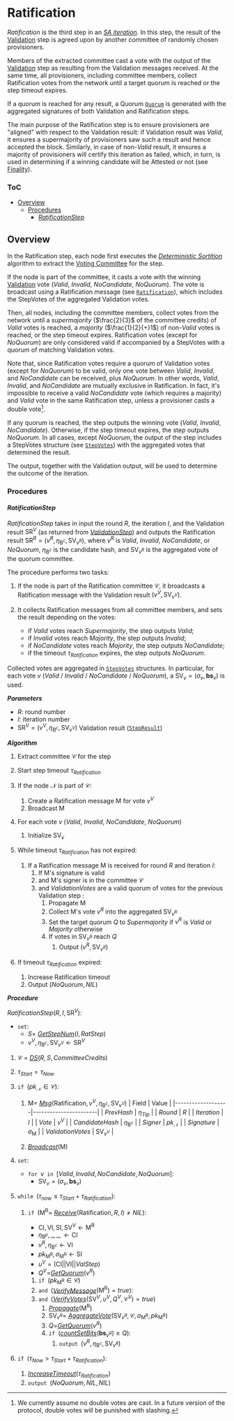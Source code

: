 # Ratification
*Ratification* is the third step in an [*SA iteration*][sai]. In this step, the result of the [Validation][val] step is agreed upon by another committee of randomly chosen provisioners.

Members of the extracted committee cast a vote with the output of the [Validation][val] step as resulting from the $\mathsf{Validation}$ messages received. At the same time, all provisioners, including committee members, collect Ratification votes from the network until a target quorum is reached or the step timeout expires.

If a quorum is reached for any result, a $\mathsf{Quorum}$ [`Quorum`][qmsg] is generated with the aggregated signatures of both Validation and Ratification steps.

The main purpose of the Ratification step is to ensure provisioners are "aligned" with respect to the Validation result: if Validation result was $Valid$, it ensures a supermajority of provisioners saw such a result and hence accepted the block. Similarly, in case of $\text{non-}Valid$ result, it ensures a majority of provisioners will certify this iteration as failed, which, in turn, is used in determining if a winning candidate will be Attested or not (see [Finality][fin]).

### ToC
  - [Overview](#overview)
    - [Procedures](#procedures)
      - [*RatificationStep*](#ratificationstep)


## Overview
In the Ratification step, each node first executes the [*Deterministic Sortition*][ds] algorithm to extract the [Voting Committee][vc] for the step.

If the node is part of the committee, it casts a vote with the winning [Validation][val] vote ($Valid$, $Invalid$, $NoCandidate$, $NoQuorum$). 
The vote is broadcast using a $\mathsf{Ratification}$ message (see [`Ratification`][rmsg]), which includes the $\mathsf{StepVotes}$ of the aggregated Validation votes.

Then, all nodes, including the committee members, collect votes from the network until a *supermajority*  ($\frac{2}{3}$ of the committee credits) of $Valid$ votes is reached, a *majority* ($\frac{1}{2}{+}1$) of $\text{non-}Valid$ votes is reached, or the step timeout expires. 
Ratification votes (except for $NoQuorum$) are only considered valid if accompanied by a $\mathsf{StepVotes}$ with a quorum of matching Validation votes.

Note that, since Ratification votes require a quorum of Validation votes (except for $NoQuorum$) to be valid, only one vote between $Valid$, $Invalid$, and $NoCandidate$ can be received, plus $NoQuorum$. In other words, $Valid$, $Invalid$, and $NoCandidate$ are mutually exclusive in Ratification. In fact, it's impossible to receive a valid $NoCandidate$ vote (which requires a majority) and $Valid$ vote in the same Ratification step, unless a provisioner casts a double vote[^1].

If any quorum is reached, the step outputs the winning vote ($Valid$, $Invalid$, $NoCandidate$). Otherwise, if the step timeout expires, the step outputs $NoQuorum$.
In all cases, except $NoQuorum$, the output of the step includes a $\mathsf{StepVotes}$ structure (see [`StepVotes`][sv]) with the aggregated votes that determined the result.

The output, together with the Validation output, will be used to determine the outcome of the iteration.


### Procedures

#### *RatificationStep*
*RatificationStep* takes in input the round $R$, the iteration $I$, and the Validation result $\mathsf{SR}^V$ (as returned from [*ValidationStep*][vals]) and outputs the Ratification result $`\mathsf{SR}^R=(v^R, \eta_{\mathsf{B}^c}, \mathsf{SV}_{v^R})`$, where $v^R$ is $Valid$, $Invalid$, $NoCandidate$, or $NoQuorum$, $\eta_{\mathsf{B}^c}$ is the candidate hash, and $\mathsf{SV}_{v^R}$ is the aggregated vote of the quorum committee.

The procedure performs two tasks: 

1. If the node is part of the Ratification committee $\mathcal{C}$, it broadcasts a $\mathsf{Ratification}$ message with the Validation result $(v^V, \mathsf{SV}_{v^V})$.

2. It collects $\mathsf{Ratification}$ messages from all committee members, and sets the result depending on the votes:
   - if $Valid$ votes reach $Supermajority$, the step outputs $Valid$;
   - if $Invalid$ votes reach $Majority$, the step outputs $Invalid$;
   - if $NoCandidate$ votes reach $Majority$, the step outputs $NoCandidate$;
   - if the timeout $\tau_{Ratification}$ expires, the step outputs $NoQuorum$.

Collected votes are aggregated in [`StepVotes`][sv] structures. In particular, for each vote $v$ ($Valid$ / $Invalid$ / $NoCandidate$ / $NoQuorum$), a $\mathsf{SV}_v=(\sigma_v,\boldsymbol{bs}_v)$ is used.

***Parameters***
- $R$: round number
- $I$: iteration number
- $\mathsf{SR}^V = (v^V, \eta_{\mathsf{B}^c}, \mathsf{SV}_{v^V})$ Validation result ([`StepResult`][sr])

***Algorithm***
1. Extract committee $\mathcal{C}$ for the step
2. Start step timeout $\tau_{Ratification}$
3. If the node $\mathcal{N}$ is part of $\mathcal{C}$:
   1. Create a $\mathsf{Ratification}$ message $\mathsf{M}$ for vote $v^V$
   2. Broadcast $\mathsf{M}$

4. For each vote $v$ ($Valid$, $Invalid$, $NoCandidate$, $NoQuorum$)
   1. Initialize $\mathsf{SV}_v$

5. While timeout $\tau_{Ratification}$ has not expired:
   1. If a $\mathsf{Ratification}$ message $\mathsf{M}$ is received for round $R$ and iteration $I$:
      1. If $\mathsf{M}$'s signature is valid
      2. and $\mathsf{M}$'s signer is in the committee $\mathcal{C}$
      3. and $ValidationVotes$ are a valid quorum of votes for the previous Validation step :
         1. Propagate $\mathsf{M}$
         2. Collect $\mathsf{M}$'s vote $v^R$ into the aggregated $\mathsf{SV}_{v^R}$
         3. Set the target quorum $Q$ to $Supermajority$ if $v^R$ is $Valid$ or $Majority$ otherwise
         4. If votes in $\mathsf{SV}_{v^R}$ reach $Q$
            1. Output $(v^R, \mathsf{SV}_{v^R})$

 6. If timeout $\tau_{Ratification}$ expired:
    1. Increase Ratification timeout
    2. Output $(NoQuorum, NIL)$

***Procedure***

$RatificationStep( R, I, \mathsf{SR}^V ) :$
- $\texttt{set}:$ 
  - $S =$ [*GetStepNum*][gsn]$(I, RatStep)$
  - $v^V, \eta_{\mathsf{B}^c}, \mathsf{SV}_{v^V} \leftarrow \mathsf{SR}^V$
1. $\mathcal{C}$ = [*DS*][dsp]$(R,S,CommitteeCredits)$
2. $\tau_{Start} = \tau_{Now}$
3. $\texttt{if } (pk_\mathcal{N} \in \mathcal{C}):$
   1. $`\mathsf{M} = `$ [*Msg*][msg]$(\mathsf{Ratification}, v^V, \eta_{\mathsf{B}^c}, \mathsf{SV}_{v^V})$
      | Field             | Value                 | 
      |-------------------|-----------------------|
      | $PrevHash$        | $\eta_{Tip}$          |
      | $Round$           | $R$                   |
      | $Iteration$       | $I$                   |
      | $Vote$            | $v^V$                 |
      | $CandidateHash$   | $\eta_{\mathsf{B}^c}$ |
      | $Signer$          | $pk_\mathcal{N}$      |
      | $Signature$       | $\sigma_\mathsf{M}$   |
      | $ValidationVotes$ | $\mathsf{SV}_{v^V}$   |

   2. [*Broadcast*][mx]$(\mathsf{M})$

4. $\texttt{set}:$
   - $\texttt{for } v \texttt{ in } [Valid, Invalid, NoCandidate, NoQuorum]:$
     - $\mathsf{SV}_v = (\sigma_v, \boldsymbol{bs}_v)$

5. $\texttt{while } (\tau_{now} \le \tau_{Start}+\tau_{Ratification}):$
   1. $\texttt{if } (\mathsf{M^R} =$ [*Receive*][mx]$(\mathsf{Ratification},R,I) \ne NIL):$
      - $`\mathsf{CI}, \mathsf{VI}, \mathsf{SI}, \mathsf{SV}^V \leftarrow \mathsf{M^R}`$
      - $`\eta_{\mathsf{B}^p}, \_, \_, \leftarrow \mathsf{CI}`$
      - $`v^R, \eta_{\mathsf{B}^c} \leftarrow \mathsf{VI}`$
      - $`pk_\mathsf{M^R}, \sigma_\mathsf{M^R} \leftarrow \mathsf{SI}`$
      - $\upsilon^V = (\mathsf{CI}||\mathsf{VI}||ValStep)$
      - $Q^V =$[*GetQuorum*][gq]$(v^R)$

      1. $\texttt{if } (pk_\mathsf{M^R} \in \mathcal{C})$
      2. $\texttt{and }($[*VerifyMessage*][ms]$(\mathsf{M^R}) = true):$
      3. $\texttt{and }($[*VerifyVotes*][vv]$(\mathsf{SV}^V, \upsilon^V, Q^V, \mathcal{C}^V) = true)$
         1. [*Propagate*][mx]$(\mathsf{M^R})$
         2. $`\mathsf{SV}_{v^R} =`$ [*AggregateVote*][av]$`( \mathsf{SV}_{v^R}, \mathcal{C}, \sigma_\mathsf{M^R}, pk_{\mathsf{M^R}} )`$
         3. $Q =$[*GetQuorum*][gq]$(v^R)$
         4. $\texttt{if }($[*countSetBits*][cb]$(\boldsymbol{bs}_{v^R}) \ge Q):$
            1. $\texttt{output } (v^R, \eta_{\mathsf{B}^c}, \mathsf{SV}_{v^R})$

 6. $\texttt{if } (\tau_{Now} \gt \tau_{Start}+\tau_{Ratification}):$
    1. [*IncreaseTimeout*][it]$(\tau_{Ratification})$
    2. $\texttt{output } (NoQuorum, NIL, NIL)$


<!----------------------- FOOTNOTES ----------------------->
[^1]: We currently assume no double votes are cast. In a future version of the protocol, double votes will be punished with slashing.

<!------------------------- LINKS ------------------------->
<!-- https://github.com/dusk-network/dusk-protocol/tree/main/consensus/ratification/README.md -->
[rs]: #ratificationstep

<!-- Basics -->
[vc]: https://github.com/dusk-network/dusk-protocol/tree/main/consensus/basics/README.md#voting-committees
[sc]: https://github.com/dusk-network/dusk-protocol/tree/main/consensus/basics/README.md#subcommittees
[cb]: https://github.com/dusk-network/dusk-protocol/tree/main/consensus/basics/README.md#countsetbits
[sr]: https://github.com/dusk-network/dusk-protocol/tree/main/consensus/basics/README.md#stepresult
[sv]: https://github.com/dusk-network/dusk-protocol/tree/main/consensus/basics/README.md#stepvotes

<!-- Consensus -->
[env]: https://github.com/dusk-network/dusk-protocol/tree/main/consensus/README.md#environment
[p]:   https://github.com/dusk-network/dusk-protocol/tree/main/consensus/README.md#provisioners-and-stakes
[av]:  https://github.com/dusk-network/dusk-protocol/tree/main/consensus/README.md#aggregatevote
[it]:  https://github.com/dusk-network/dusk-protocol/tree/main/consensus/README.md#increasetimeout
[sai]: https://github.com/dusk-network/dusk-protocol/tree/main/consensus/README.md#saiteration
[gq]:  https://github.com/dusk-network/dusk-protocol/tree/main/consensus/README.md#GetQuorum
[gsn]: https://github.com/dusk-network/dusk-protocol/tree/main/consensus/README.md#GetStepNum

<!-- Proposal -->
[prop]:  https://github.com/dusk-network/dusk-protocol/tree/main/consensus/proposal/README.md
[props]: https://github.com/dusk-network/dusk-protocol/tree/main/consensus/proposal/README.md#proposalstep

<!-- Validation -->
[val]:  https://github.com/dusk-network/dusk-protocol/tree/main/consensus/validation/README.md
[vals]: https://github.com/dusk-network/dusk-protocol/tree/main/consensus/validation/README.md#validation-step

<!-- Sortition -->
[ds]:  https://github.com/dusk-network/dusk-protocol/tree/main/consensus/sortition/README.md
[dsp]: https://github.com/dusk-network/dusk-protocol/tree/main/consensus/sortition/README.md#deterministic-sortition-ds

<!-- Chain Management -->
[vbh]: https://github.com/dusk-network/dusk-protocol/tree/main/consensus/chain-management/README.md#verifyblockheader
[vv]:  https://github.com/dusk-network/dusk-protocol/tree/main/consensus/chain-management/README.md#verifyvotes
[fin]: https://github.com/dusk-network/dusk-protocol/tree/main/consensus/chain-management/README.md#finality
[rf]:  https://github.com/dusk-network/dusk-protocol/tree/main/consensus/chain-management/README.md#rolling-finality

<!-- Messages -->
[ms]:   https://github.com/dusk-network/dusk-protocol/tree/main/consensus/messages/README.md#signatures
[vmsg]: https://github.com/dusk-network/dusk-protocol/tree/main/consensus/messages/README.md#validation
[rmsg]: https://github.com/dusk-network/dusk-protocol/tree/main/consensus/messages/README.md#ratification
[qmsg]: https://github.com/dusk-network/dusk-protocol/tree/main/consensus/messages/README.md#quorum
[msg]:  https://github.com/dusk-network/dusk-protocol/tree/main/consensus/messages/README.md#msg
[mx]:   https://github.com/dusk-network/dusk-protocol/tree/main/consensus/messages/README.md#procedures